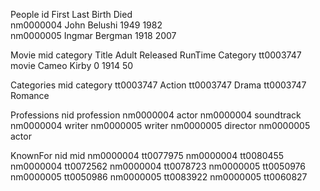 People
id          First   Last        Birth   Died    
nm0000004	John    Belushi	    1949	1982		
nm0000005	Ingmar  Bergman	    1918	2007		

Movie
mid         category    Title           Adult   Released        RunTime   Category
tt0003747	movie	    Cameo Kirby		0	    1914	    	50	 

Categories
mid category
tt0003747 Action
tt0003747 Drama
tt0003747 Romance

Professions
nid       profession
nm0000004 actor
nm0000004 soundtrack
nm0000004 writer
nm0000005 writer
nm0000005 director
nm0000005 actor

KnownFor
nid       mid
nm0000004 tt0077975
nm0000004 tt0080455
nm0000004 tt0072562
nm0000004 tt0078723
nm0000005 tt0050976
nm0000005 tt0050986
nm0000005 tt0083922
nm0000005 tt0060827

